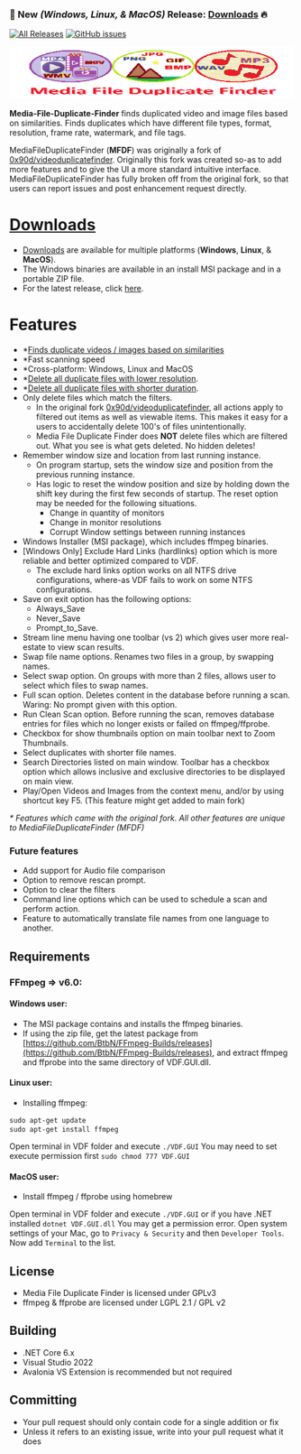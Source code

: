 ### 📢 New _(Windows, Linux, & MacOS)_ Release: [Downloads](https://github.com/David-Maisonave/MediaFileDuplicateFinder/releases/latest) 🔥
[![All Releases](https://img.shields.io/github/downloads/David-Maisonave/MediaFileDuplicateFinder/total.svg)](https://github.com/David-Maisonave/MediaFileDuplicateFinder/releases/latest)
[![GitHub issues](https://img.shields.io/github/issues/David-Maisonave/MediaFileDuplicateFinder)](https://github.com/David-Maisonave/MediaFileDuplicateFinder/issues)

[![RepositoryBanner](VDF.GUI/Assets/RepositoryBanner_Small.png)](https://github.com/David-Maisonave/MediaFileDuplicateFinder)

**Media-File-Duplicate-Finder** finds duplicated video and image files based on similarities. Finds duplicates which have different file types, format, resolution, frame rate, watermark, and file tags.

MediaFileDuplicateFinder (**MFDF**) was originally a fork of [0x90d/videoduplicatefinder](https://github.com/0x90d/videoduplicatefinder).  Originally this fork was created so-as to add more features and to give the UI a more standard intuitive interface. MediaFileDuplicateFinder has fully broken off from the original fork, so that users can report issues and post enhancement request directly.

# [Downloads](https://github.com/David-Maisonave/MediaFileDuplicateFinder/releases/latest)
- [Downloads](https://github.com/David-Maisonave/MediaFileDuplicateFinder/releases/latest) are available for multiple platforms (**Windows**, **Linux**, & **MacOS**). 
- The Windows binaries are available in an install MSI package and in a portable ZIP file.
- For the latest release, click [here](https://github.com/David-Maisonave/MediaFileDuplicateFinder/releases/latest).

# Features 
- *[Finds duplicate videos / images based on similarities](https://github.com/David-Maisonave/MediaFileDuplicateFinder/wiki/1.-Features#Find-Duplicates)
- *Fast scanning speed
- *Cross-platform: Windows, Linux and MacOS
- *[Delete all duplicate files with lower resolution](https://github.com/David-Maisonave/MediaFileDuplicateFinder/wiki/1.-Features#Delete-duplicate-files-with-shorter-duration-lower-resolution).
- *[Delete all duplicate files with shorter duration](https://github.com/David-Maisonave/MediaFileDuplicateFinder/wiki/1.-Features#Delete-duplicate-files-with-shorter-duration-lower-resolution).
- Only delete files which match the filters.
  - In the original fork [0x90d/videoduplicatefinder](https://github.com/0x90d/videoduplicatefinder), all actions apply to filtered out items as well as viewable items. This makes it easy for a users to accidentally delete 100's of files unintentionally.
  - Media File Duplicate Finder does **NOT** delete files which are filtered out. What you see is what gets deleted. No hidden deletes!
- Remember window size and location from last running instance.
  - On program startup, sets the window size and position from the previous running instance.
  - Has logic to reset the window position and size by holding down the shift key during the first few seconds of startup. The reset option may be needed for the following situations.
    - Change in quantity of monitors
	- Change in monitor resolutions
	- Corrupt Window settings between running instances
- Windows Installer (MSI package), which includes ffmpeg binaries.
- [Windows Only] Exclude Hard Links (hardlinks) option which is more reliable and better optimized compared to VDF.
  - The exclude hard links option works on all NTFS drive configurations, where-as VDF fails to work on some NTFS configurations.
- Save on exit option has the following options:
  - Always_Save
  - Never_Save
  - Prompt_to_Save.
- Stream line menu having one toolbar (vs 2) which gives user more real-estate to view scan results.
- Swap file name options. Renames two files in a group, by swapping names.
- Select swap option. On groups with more than 2 files, allows user to select which files to swap names.
- Full scan option. Deletes content in the database before running a scan. Waring: No prompt given with this option.
- Run Clean Scan option. Before running the scan, removes database entries for files which no longer exists or failed on ffmpeg/ffprobe.
- Checkbox for show thumbnails option on main toolbar next to Zoom Thumbnails.
- Select duplicates with shorter file names.
- Search Directories listed on main window. Toolbar has a checkbox option which allows inclusive and exclusive directories to be displayed on main view.
- Play/Open Videos and Images from the context menu, and/or by using shortcut key F5. (This feature might get added to main fork)

_* Features which came with the original fork. All other features are unique to MediaFileDuplicateFinder (MFDF)_

### Future features
- Add support for Audio file comparison
- Option to remove rescan prompt.
- Option to clear the filters
- Command line options which can be used to schedule a scan and perform action.
- Feature to automatically translate file names from one language to another.

## Requirements
### FFmpeg => v6.0:
#### Windows user:
- The MSI package contains and installs the ffmpeg binaries. 
- If using the zip file, get the latest package from [https://github.com/BtbN/FFmpeg-Builds/releases](https://github.com/BtbN/FFmpeg-Builds/releases), and extract ffmpeg and ffprobe into the same directory of VDF.GUI.dll.

#### Linux user:
- Installing ffmpeg:
```
sudo apt-get update
sudo apt-get install ffmpeg
```
Open terminal in VDF folder and execute `./VDF.GUI`
You may need to set execute permission first `sudo chmod 777 VDF.GUI`

#### MacOS user:
- Install ffmpeg / ffprobe using homebrew

Open terminal in VDF folder and execute `./VDF.GUI` or if you have .NET installed `dotnet VDF.GUI.dll`
You may get a permission error. Open system settings of your Mac, go to `Privacy & Security` and then `Developer Tools`. Now add `Terminal` to the list.

## License
- Media File Duplicate Finder is licensed under GPLv3  
- ffmpeg & ffprobe are licensed under LGPL 2.1 / GPL v2


## Building
- .NET Core 6.x
- Visual Studio 2022
- Avalonia VS Extension is recommended but not required

## Committing
- Your pull request should only contain code for a single addition or fix
- Unless it refers to an existing issue, write into your pull request what it does
